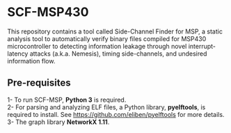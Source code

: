# SCF-MSP430
This repository contains a tool called Side-Channel Finder for MSP, a static analysis tool to automatically verify  binary files compiled for MSP430 microcontroller to detecting information leakage through novel interrupt-latency attacks (a.k.a. Nemesis), timing side-channels, and undesired information flow.

## Pre-requisites
1- To run SCF-MSP, **Python 3** is required.<br/>
2- For parsing and analyzing ELF files, a Python library, **pyelftools**, is required to install. See https://github.com/eliben/pyelftools for more details.\
3- The graph library **NetworkX 1.11**.
